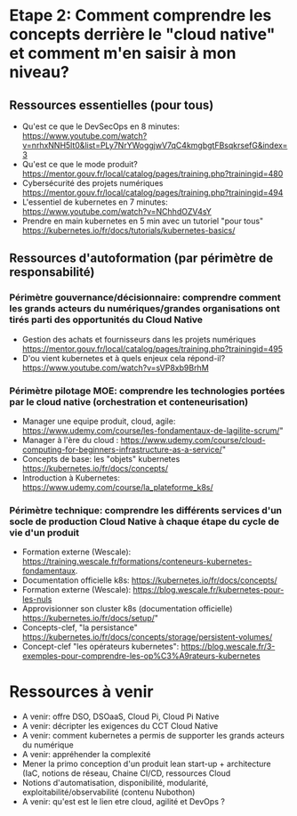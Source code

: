 # Etape 2: Comment comprendre les concepts derrière le "cloud native" et comment m'en saisir à mon niveau?

## Ressources essentielles (pour tous)
- Qu'est ce que le DevSecOps en 8 minutes: https://www.youtube.com/watch?v=nrhxNNH5lt0&list=PLy7NrYWoggjwV7qC4kmgbgtFBsqkrsefG&index=3
- Qu'est ce que le mode produit? https://mentor.gouv.fr/local/catalog/pages/training.php?trainingid=480
- Cybersécurité des projets numériques https://mentor.gouv.fr/local/catalog/pages/training.php?trainingid=494
- L'essentiel de kubernetes en 7 minutes: https://www.youtube.com/watch?v=NChhdOZV4sY
- Prendre en main kubernetes en 5 min avec un tutoriel "pour tous" https://kubernetes.io/fr/docs/tutorials/kubernetes-basics/

## Ressources d'autoformation (par périmètre de responsabilité)

### Périmètre gouvernance/décisionnaire: comprendre comment les grands acteurs du numériques/grandes organisations ont tirés parti des opportunités du Cloud Native
- Gestion des achats et fournisseurs dans les projets numériques https://mentor.gouv.fr/local/catalog/pages/training.php?trainingid=495
- D'ou vient kubernetes et à quels enjeux cela répond-il? https://www.youtube.com/watch?v=sVP8xb9BrhM

### Périmètre pilotage MOE: comprendre les technologies portées par le cloud native (orchestration et conteneurisation)
- Manager une equipe produit, cloud, agile: https://www.udemy.com/course/les-fondamentaux-de-lagilite-scrum/"
- Manager à l'ère du cloud : https://www.udemy.com/course/cloud-computing-for-beginners-infrastructure-as-a-service/"
- Concepts de base: les "objets" kubernetes https://kubernetes.io/fr/docs/concepts/
- Introduction à Kubernetes: https://www.udemy.com/course/la_plateforme_k8s/

### Périmètre technique: comprendre les différents services d'un socle de production Cloud Native à chaque étape du cycle de vie d'un produit
- Formation externe (Wescale): https://training.wescale.fr/formations/conteneurs-kubernetes-fondamentaux.
- Documentation officielle k8s: https://kubernetes.io/fr/docs/concepts/
- Formation externe (Wescale): https://blog.wescale.fr/kubernetes-pour-les-nuls
- Approvisionner son cluster k8s (documentation officielle) https://kubernetes.io/fr/docs/setup/"
- Concepts-clef, "la persistance" https://kubernetes.io/fr/docs/concepts/storage/persistent-volumes/
- Concept-clef "les opérateurs kubernetes": https://blog.wescale.fr/3-exemples-pour-comprendre-les-op%C3%A9rateurs-kubernetes

# Ressources à venir
- A venir: offre DSO, DSOaaS, Cloud Pi, Cloud Pi Native
- A venir: décripter les exigences du CCT Cloud Native
- A venir: comment kubernetes a permis de supporter les grands acteurs du numérique
- A venir: appréhender la complexité
- Mener la primo conception d'un produit lean start-up + architecture (IaC, notions de réseau, Chaine CI/CD, ressources Cloud
- Notions d'automatisation, disponibilité, modularité, exploitabilité/observabilité (contenu Nubothon)
- A venir: qu'est est le lien etre cloud, agilité et DevOps ? 

